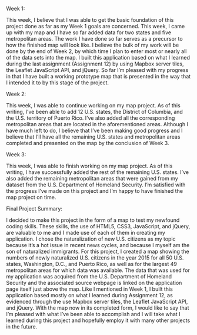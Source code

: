 Week 1:

This week, I believe that I was able to get the basic foundation of this project done as far as my Week 1 goals are concerned. This week, I came up with my map and I have so far added data for two states and five metropolitan areas. The work I have done so far serves as a precursor to how the finished map will look like. I believe the bulk of my work will be done by the end of Week 2, by which time I plan to enter most or nearly all of the data sets into the map. I built this application based on what I learned during the last assignment (Assignment 12) by using Mapbox server tiles, the Leaflet JavaScript API, and jQuery. So far I’m pleased with my progress in that I have built a working prototype map that is presented in the way that I intended it to by this stage of the project.

Week 2:

This week, I was able to continue working on my map project. As of this writing, I’ve been able to add 12 U.S. states, the District of Columbia, and the U.S. territory of Puerto Rico. I’ve also added all the corresponding metropolitan areas that are located in the aforementioned areas.  Although I have much left to do, I believe that I’ve been making good progress and I believe that I’ll have all the remaining U.S. states and metropolitan areas completed and presented on the map by the conclusion of Week 3.

Week 3:

This week, I was able to finish working on my map project. As of this writing, I have successfully added the rest of the remaining U.S. states. I’ve also added the remaining metropolitan areas that were gained from my dataset from the U.S. Department of Homeland Security. I’m satisfied with the progress I’ve made on this project and I’m happy to have finished the map project on time.

Final Project Summary:

I decided to make this project in the form of a map to test my newfound coding skills. These skills, the use of HTML5, CSS3, JavaScript, and jQuery, are valuable to me and I made use of each of them in creating my application. I chose the naturalization of new U.S. citizens as my topic because it’s a hot issue in recent news cycles, and because I myself am the son of naturalized immigrants. For this project, I created a map showing the numbers of newly naturalized U.S. citizens in the year 2015 for all 50 U.S. states, Washington, D.C., and Puerto Rico, as well as for the largest 49 metropolitan areas for which data was available. The data that was used for my application was acquired from the U.S. Department of Homeland Security and the associated source webpage is linked on the application page itself just above the map. Like I mentioned in Week 1, I built this application based mostly on what I learned during Assignment 12, as evidenced through the use Mapbox server tiles, the Leaflet JavaScript API, and jQuery. With the map now in its completed form, I would like to say that I’m pleased with what I’ve been able to accomplish and I will take what I learned during this project and hopefully employ it with many other projects in the future.

